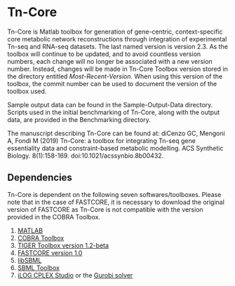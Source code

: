 # Tn-Core

Tn-Core is Matlab toolbox for generation of gene-centric, context-specific core metabolic network reconstructions through integration of experimental Tn-seq and RNA-seq datasets. The last named version is version 2.3. As the toolbox will continue to be updated, and to avoid countless version numbers, each change will no longer be associated with a new version number. Instead, changes will be made in Tn-Core Toolbox version stored in the directory entitled *Most-Recent-Version*. When using this version of the toolbox, the commit number can be used to document the version of the toolbox used.

Sample output data can be found in the Sample-Output-Data directory. Scripts used in the initial benchmarking of Tn-Core, along with the output data, are provided in the Benchmarking directory.

The manuscript describing Tn-Core can be found at:
diCenzo GC, Mengoni A, Fondi M (2019) Tn-Core: a toolbox for integrating Tn-seq gene essentiality data and constraint-based metabolic modelling. ACS Synthetic Biology. 8(1):158-169. doi:10.1021/acssynbio.8b00432.

## Dependencies

Tn-Core is dependent on the following seven softwares/toolboxes. Please note that in the case of FASTCORE, it is necessary to download the original version of FASTCORE as Tn-Core is not compatible with the version provided in the COBRA Toolbox.

1.    [MATLAB](https://mathworks.com)
2.    [COBRA Toolbox](https://opencobra.github.io/cobratoolbox/stable)
3.    [TIGER Toolbox version 1.2-beta](https://csbl.bitbucket.io/tiger/download.html)
4.    [FASTCORE version 1.0](https://uni.lu/forschung/fstc/life_sciences_research_unit/research_areas/systems_biology/software/fastcore)
5.    [libSBML](https://sourceforge.net/projects/sbml/files/libsbml)
6.    [SBML Toolbox](https://sourceforge.net/projects/sbml/files/SBMLToolbox)
7.    [iLOG CPLEX Studio](https://ibm.com/products/ilog-cplex-optimization-studio) or the [Gurobi solver](https://www.gurobi.com)
